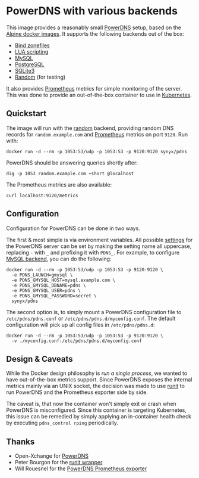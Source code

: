 PowerDNS with various backends
==============================

This image provides a reasonably small [PowerDNS][pdns] setup, based
on the [Alpine docker images][alpine-docker]. It supports the following
backends out of the box:

* [Bind zonefiles][pdns-bind]
* [LUA scripting][pdns-lua]
* [MySQL][pdns-mysql]
* [PostgreSQL][pdns-pgsql]
* [SQLite3][pdns-sqlite]
* [Random][pdns-random] (for testing)

It also provides [Prometheus][prometheus] metrics for simple monitoring
of the server. This was done to provide an out-of-the-box container to
use in [Kubernetes][kubernetes].

## Quickstart

The image will run with the [random][pdns-random] backend, providing
random DNS records for `random.example.com` and [Prometheus][prometheus]
metrics on port `9120`. Run with:

```docker run -d --rm -p 1053:53/udp -p 1053:53 -p 9120:9120 synyx/pdns```

PowerDNS should be answering queries shortly after:

```dig -p 1053 random.example.com +short @localhost```

The Prometheus metrics are also available:

```curl localhost:9120/metrics```

## Configuration

Configuration for PowerDNS can be done in two ways.

The first & most simple is via environment variables. All possible
[settings][pdns-config] for the PowerDNS server can be set by making
the setting name all uppercase, replacing `-` with `_` and prefixing
it with `PDNS_`. For example, to configure [MySQL backend][pdns-mysql],
you can do the following:

```
docker run -d --rm -p 1053:53/udp -p 1053:53 -p 9120:9120 \
  -e PDNS_LAUNCH=gmysql \
  -e PDNS_GMYSQL_HOST=mysql.example.com \
  -e PDNS_GMYSQL_DBNAME=pdns \
  -e PDNS_GMYSQL_USER=pdns \
  -e PDNS_GMYSQL_PASSWORD=secret \
  synyx/pdns
```

The second option is, to simply mount a PowerDNS configuration file to
`/etc/pdns/pdns.conf` or `/etc/pdns/pdns.d/myconfig.conf`. The default
configuration will pick up all config files in `/etc/pdns/pdns.d`:

```
docker run -d --rm -p 1053:53/udp -p 1053:53 -p 9120:9120 \
  -v ./myconfig.conf:/etc/pdns/pdns.d/myconfig.conf
```

## Design & Caveats

While the Docker design philosophy is *run a single process*, we wanted
to have out-of-the-box metrics support. Since PowerDNS exposes the
internal metrics mainly via an UNIX socket, the decision was made to use
[runit][runit] to run PowerDNS and the Prometheus exporter side by side.

The caveat is, that now the container won't simply exit or crash when
PowerDNS is misconfigured. Since this container is targeting Kubernetes,
this issue can be remedied by simply applying an in-container health check
by executing `pdns_control rping` periodically.

## Thanks

* Open-Xchange for [PowerDNS][pdns]
* Peter Bourgon for the [runit wrapper][runsvinit]
* Will Rouesnel for the [PowerDNS Prometheus exporter][pdns-exporter]

[alpine-docker]: https://hub.docker.com/r/library/alpine/
[kubernetes]: https://kubernetes.io
[pdns]: https://www.powerdns.com
[pdns-config]: https://doc.powerdns.com/md/authoritative/settings/
[pdns-bind]: https://doc.powerdns.com/md/authoritative/backend-bind/
[pdns-exporter]: https://github.com/wrouesnel/pdns_exporter
[pdns-lua]: https://doc.powerdns.com/md/authoritative/backend-lua/
[pdns-mysql]: https://doc.powerdns.com/md/authoritative/backend-generic-mysql/
[pdns-pgsql]: https://doc.powerdns.com/md/authoritative/backend-generic-pgsql/
[pdns-sqlite]: https://doc.powerdns.com/md/authoritative/backend-generic-sqlite/
[pdns-random]: https://doc.powerdns.com/authoritative/backends/random.html
[prometheus]: https://prometheus.io
[runit]: http://smarden.org/runit/
[runsvinit]: https://github.com/peterbourgon/runsvinit